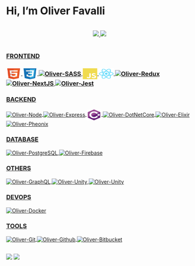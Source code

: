 <h1>Hi, I’m Oliver Favalli</h2><br>

<div align="center">
  <a href="https://github.com/Oliverhf">
  <img height="200em" src="https://github-readme-stats.vercel.app/api?username=Oliverhf&show_icons=true&theme=algolia&include_all_commits=true&count_private=true"/>
  <img height="200em" src="https://github-readme-stats.vercel.app/api/top-langs/?username=Oliverhf&layout=compact&langs_count=7&theme=algolia"/>
</div>
  
<br>
  
<div style="display: inline_block">
  <h3>FRONTEND<h3/>
  <img align="center" alt="Oliver-HTML" height="30" width="40" src="https://raw.githubusercontent.com/devicons/devicon/master/icons/html5/html5-original.svg">
  <img align="center" alt="Oliver-CSS" height="30" width="40" src="https://raw.githubusercontent.com/devicons/devicon/master/icons/css3/css3-original.svg">
  <img align="center" alt="Oliver-SASS" height="30" width="40" src="https://cdn.jsdelivr.net/gh/devicons/devicon/icons/sass/sass-original.svg" />
  <img align="center" alt="Oliver-Js" height="30" width="40" src="https://raw.githubusercontent.com/devicons/devicon/master/icons/javascript/javascript-plain.svg">
  <img align="center" alt="Oliver-React" height="30" width="40" src="https://raw.githubusercontent.com/devicons/devicon/master/icons/react/react-original.svg">
  <img align="center" alt="Oliver-Redux" height="30" width="40" src="https://cdn.jsdelivr.net/gh/devicons/devicon/icons/redux/redux-original.svg">
  <img align="center" alt="Oliver-NextJS" height="30" width="40" src="https://cdn.jsdelivr.net/gh/devicons/devicon/icons/nextjs/nextjs-original.svg" />
  <img align="center" alt="Oliver-Jest" height="30" width="40"src="https://cdn.jsdelivr.net/gh/devicons/devicon/icons/jest/jest-plain.svg" />
</div>
<div style="display: inline_block">
  <h3>BACKEND</h3>
  <img align="center" alt="Oliver-Node" height="30" width="40" src="https://cdn.jsdelivr.net/gh/devicons/devicon/icons/nodejs/nodejs-original.svg" />
  <img align="center" alt="Oliver-Express" height="60" width="70" src="https://cdn.jsdelivr.net/gh/devicons/devicon/icons/express/express-original-wordmark.svg" />
  <img align="center" alt="Oliver-Csharp" height="30" width="40" src="https://raw.githubusercontent.com/devicons/devicon/master/icons/csharp/csharp-original.svg" />
  <img align="center" alt="Oliver-DotNetCore" height="30" width="40" src="https://cdn.jsdelivr.net/gh/devicons/devicon/icons/dotnetcore/dotnetcore-original.svg" />        
  <img align="center" alt="Oliver-Elixir" height="30" width="40" src="https://cdn.jsdelivr.net/gh/devicons/devicon/icons/elixir/elixir-original.svg" />
  <img align="center" alt="Oliver-Pheonix" height="30" width="40" src="https://cdn.jsdelivr.net/gh/devicons/devicon/icons/phoenix/phoenix-original.svg" />
</div>
<div style="display: inline_block">
  <h3>DATABASE</h3>
  <img align="center" alt="Oliver-PostgreSQL" height="30" width="40"src="https://cdn.jsdelivr.net/gh/devicons/devicon/icons/postgresql/postgresql-original.svg" />
  <img align="center" alt="Oliver-Firebase" height="40" width="50" src="https://cdn.jsdelivr.net/gh/devicons/devicon/icons/firebase/firebase-plain-wordmark.svg" />
</div>
<div style="display: inline_block">
  <h3>OTHERS</h3>
  <img align="center" alt="Oliver-GraphQL" height="30" width="40" src="https://cdn.jsdelivr.net/gh/devicons/devicon/icons/graphql/graphql-plain.svg" />
  <img align="center" alt="Oliver-Unity" height="30" width="40" src="https://cdn.jsdelivr.net/gh/devicons/devicon/icons/unity/unity-original.svg" />
  <img align="center" alt="Oliver-Unity" height="30" width="40" src="https://cdn.jsdelivr.net/gh/devicons/devicon/icons/unrealengine/unrealengine-original.svg" />
</div>
<div style="display: inline_block">
  <h3>DEVOPS</h3>
  <img align="center" alt="Oliver-Docker" height="30" width="40" src="https://cdn.jsdelivr.net/gh/devicons/devicon/icons/docker/docker-plain.svg" />
<div>
<div style="display: inline_block">
  <h3>TOOLS</h3>
  <img align="center" alt="Oliver-Git" height="30" width="40" src="https://cdn.jsdelivr.net/gh/devicons/devicon/icons/git/git-original.svg" />
  <img align="center" alt="Oliver-Github" height="30" width="40" src="https://cdn.jsdelivr.net/gh/devicons/devicon/icons/github/github-original.svg" />
  <img align="center" alt="Oliver-Bitbucket" height="30" width="40" src="https://cdn.jsdelivr.net/gh/devicons/devicon/icons/bitbucket/bitbucket-original.svg" />
<div>
  
  ##
  
  <a href="mailto:oliver.hfavalli@gmail.com"><img src="https://img.shields.io/badge/-Gmail-%23333?style=for-the-badge&logo=gmail&logoColor=white" target="_blank"></a>
  <a href="https://www.linkedin.com/in/oliver-favalli/" target="_blank"><img src="https://img.shields.io/badge/LinkedIn-0077B5?style=for-the-badge&logo=linkedin&logoColor=white" target="_blank"></a> 
 </div>
<!---
Oliverhf/Oliverhf is a ✨ special ✨ repository because its `README.md` (this file) appears on your GitHub profile.
You can click the Preview link to take a look at your changes.
--->

